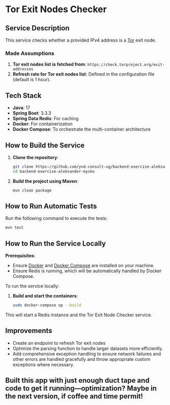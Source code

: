 # Tor Exit Nodes Checker

## Service Description

This service checks whether a provided IPv4 address is a [Tor](https://www.torproject.org/) exit node.

### Made Assumptions

1. **Tor exit nodes list is fetched from**: `https://check.torproject.org/exit-addresses`
2. **Refresh rate for Tor exit nodes list**: Defined in the configuration file (default is 1 hour).

## Tech Stack

- **Java**: 17
- **Spring Boot**: 3.3.3
- **Spring Data Redis**: For caching
- **Docker**: For containerization
- **Docker Compose**: To orchestrate the multi-container architecture

## How to Build the Service

1. **Clone the repository**:
    ```bash
    git clone https://github.com/ynd-consult-ug/backend-exercise-aleksander-mysko
    cd backend-exercise-aleksander-mysko
    ```

2. **Build the project using Maven**:
    ```bash
    mvn clean package
    ```

## How to Run Automatic Tests

Run the following command to execute the tests:
```bash
mvn test
```

## How to Run the Service Locally

**Prerequisites**:
- Ensure [Docker](https://docs.docker.com/get-docker/) and [Docker Compose](https://docs.docker.com/compose/install/) are installed on your machine.
- Ensure Redis is running, which will be automatically handled by Docker Compose.

To run the service locally:

1. **Build and start the containers**:
    ```bash
    sudo docker-compose up --build
    ```

This will start a Redis instance and the Tor Exit Node Checker service.

## Improvements
- Create an endpoint to refresh Tor exit nodes
- Optimize the parsing function to handle larger datasets more efficiently.
- Add comprehensive exception handling to ensure network failures and other errors are handled gracefully and throw appropriate custom exceptions where necessary.

## Built this app with just enough duct tape and code to get it running—optimization? Maybe in the next version, if coffee and time permit!
